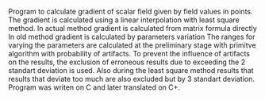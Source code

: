 Program to calculate gradient of scalar field given by field values in points. 
The gradient is calculated using a linear interpolation with least square method. 
In actual method gradient is calculated from matrix formula directly
In old method gradient is calculated by parameters variation
The ranges for varying the parameters are calculated at the preliminary stage with primitve algorithm with probability of artifacts.
To prevent the influence of artifacts on the results, the exclusion of erroneous results due to exceeding the 2 standart deviation is used.
Also during the least square method results that results that deviate too much are also excluded but by 3 standart deviation.
Program was writen on C and later translated on C+.

